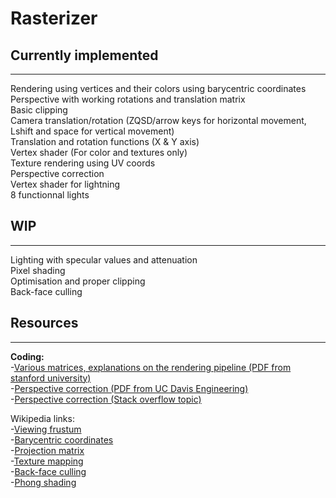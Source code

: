 # Rasterizer

## Currently implemented
---
Rendering using vertices and their colors using barycentric coordinates  
Perspective with working rotations and translation matrix  
Basic clipping  
Camera translation/rotation (ZQSD/arrow keys for horizontal movement, Lshift and space for vertical movement)  
Translation and rotation functions (X & Y axis)  
Vertex shader (For color and textures only)  
Texture rendering using UV coords  
Perspective correction  
Vertex shader for lightning  
8 functionnal lights  

## WIP
---
Lighting with specular values and attenuation  
Pixel shading  
Optimisation and proper clipping  
Back-face culling  

## Resources
---
**Coding:**    
-[Various matrices, explanations on the rendering pipeline (PDF from stanford university)](https://stanford.edu/class/ee267/lectures/lecture2.pdf)  
-[Perspective correction (PDF from UC Davis Engineering)](https://web.cs.ucdavis.edu/~amenta/s12/perspectiveCorrect.pdf)  
-[Perspective correction (Stack overflow topic)](https://stackoverflow.com/questions/24441631/how-exactly-does-opengl-do-perspectively-correct-linear-interpolation)  

Wikipedia links:  
-[Viewing frustum](https://en.wikipedia.org/wiki/Viewing_frustum#/media/File:ViewFrustum.svg)  
-[Barycentric coordinates](https://en.wikipedia.org/wiki/Barycentric_coordinate_system#Conversion_between_barycentric_and_Cartesian_coordinates)  
-[Projection matrix](https://en.wikipedia.org/wiki/3D_projection#Perspective_projection)  
-[Texture mapping](https://en.wikipedia.org/wiki/Texture_mapping)  
-[Back-face culling](https://en.wikipedia.org/wiki/Back-face_culling)  
-[Phong shading](https://en.wikipedia.org/wiki/Phong_shading)  